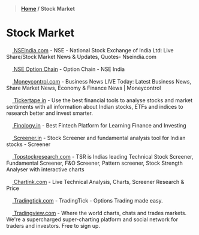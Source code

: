 > **[Home](https://github.com/RakeshKengale/Bookmark)  /  Stock Market**
# Stock Market

[<img src="https://encrypted-tbn0.gstatic.com/images?q=tbn:ANd9GcToM9xdpu0BZv_EmrlKfM5WGkFA5kCbjoVeHnW24ORBmddcPF15IKYvoTxhxqNnWJmA_1Q&usqp=CAU" height="16" width="16" /> NSEIndia.com](https://www.nseindia.com/) - NSE - National Stock Exchange of India Ltd: Live Share/Stock Market News & Updates, Quotes- Nseindia.com

[<img src="https://encrypted-tbn0.gstatic.com/images?q=tbn:ANd9GcToM9xdpu0BZv_EmrlKfM5WGkFA5kCbjoVeHnW24ORBmddcPF15IKYvoTxhxqNnWJmA_1Q&usqp=CAU" height="16" width="16" /> NSE Option Chain](https://www.nseindia.com/option-chain) - Option Chain - NSE India

[<img src="https://play-lh.googleusercontent.com/qTe9gNn4oQ_TRLtVqWBr_CeqXqcSMniRo1kZOUKLcK0huJ6V3qL6ibEOnK6Xls1k4Rg" height="16" width="16" /> Moneycontrol.com](https://www.moneycontrol.com/) - Business News LIVE Today: Latest Business News, Share Market News, Economy & Finance News | Moneycontrol

[<img src="https://images.crunchbase.com/image/upload/c_pad,h_256,w_256,f_auto,q_auto:eco,dpr_1/uvpgwwmts9fvmzxenipj" height="16" width="16" /> Tickertape.in](https://www.tickertape.in/) - Use the best financial tools to analyse stocks and market sentiments with all information about Indian stocks, ETFs and indices to research better and invest smarter.

[<img src="https://images-eu.ssl-images-amazon.com/images/S/influencer-profile-image-prod/logo/influencer-4299fb45_1563436319443_original._CR0,0,1000,1000_._FMjpg_.jpeg" height="16" width="16" /> Finology.in](https://www.finology.in/) - Best Fintech Platform for Learning Finance and Investing

[<img src="https://worktheater.com/wp-content/uploads/2023/04/screener-business-model.png.webp" height="16" width="16" /> Screener.in](https://www.screener.in/) - Stock Screener and fundamental analysis tool for Indian stocks - Screener

[<img src="https://www.topstockresearch.com/static/icon/TopStockResearch.ico" height="16" width="16" /> Topstockresearch.com](https://www.topstockresearch.com/) - TSR is Indias leading Technical Stock Screener, Fundamental Screener, F&O Screener, Pattern screener, Stock Strength Analyser with interactive charts

[<img src="https://res.cloudinary.com/chartink/image/upload/v1512789455/header_200x200_uzp1rf.png" height="16" width="16" /> Chartink.com](https://chartink.com/) - Live Technical Analysis, Charts, Screener Research & Price

[<img src="https://storage.front.page/images/23d06ae3d5eea4e2bba5e1dc5a4a3f74_medium.jpg" height="16" width="16" /> Tradingtick.com](https://tradingtick.com/) - TradingTick - Options Trading made easy.

[<img src="https://encrypted-tbn0.gstatic.com/images?q=tbn:ANd9GcTYs3GFGHUbngqNU_hpZlM_JRJMSHRvZNGN8w&s" height="16" width="16" /> Tradingview.com](https://in.tradingview.com/) - Where the world charts, chats and trades markets. We're a supercharged super-charting platform and social network for traders and investors. Free to sign up.
